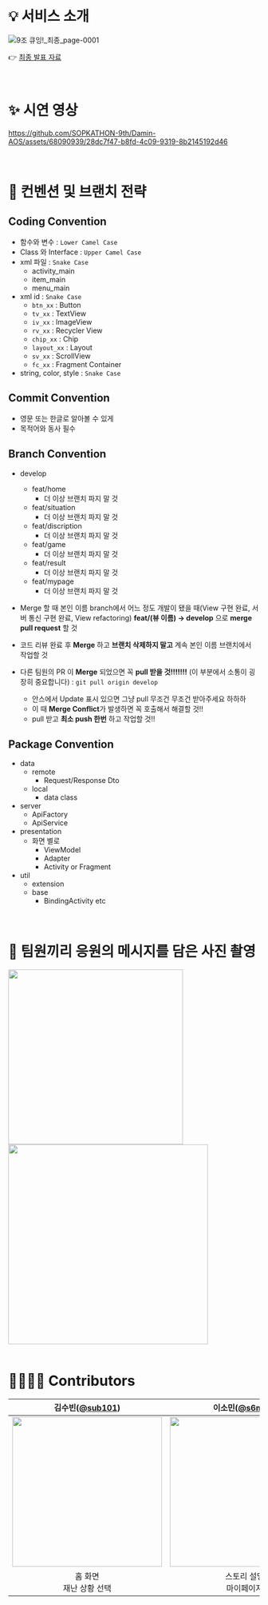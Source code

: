 # 💡 서비스 소개

<!-- <a href=""><img src="https://github.com/SOPKATHON-9th/Damin-AOS/assets/68090939/34c80df6-75e7-49c3-a029-bdc918a2bca1"/></a> -->

![9조  큐잉!_최종_page-0001](https://github.com/SOPKATHON-9th/Damin-AOS/assets/68090939/34c80df6-75e7-49c3-a029-bdc918a2bca1)

👉 [최종 발표 자료](https://drive.google.com/file/d/1k3HkJ81ea_4uXVQp8wrDfquABhzkZwuv/view?usp=sharing)

<br>

# ✨ 시연 영상 

https://github.com/SOPKATHON-9th/Damin-AOS/assets/68090939/28dc7f47-b8fd-4c09-9319-8b2145192d46

<br> 

# 📄 컨벤션 및 브랜치 전략

## Coding Convention
- 함수와 변수 : `Lower Camel Case`
- Class 와 Interface : `Upper Camel Case`
- xml 파일 : `Snake Case`
    - activity_main
    - item_main
    - menu_main
- xml id : `Snake Case`
    - `btn_xx` : Button
    - `tv_xx` : TextView
    - `iv_xx` : ImageView
    - `rv_xx` : Recycler View
    - `chip_xx` : Chip
    - `layout_xx` : Layout
    - `sv_xx` : ScrollView
    - `fc_xx` : Fragment Container
- string, color, style : `Snake Case`

## Commit Convention

- 영문 또는 한글로 알아볼 수 있게
- 목적어와 동사 필수

## Branch Convention

- develop
    - feat/home
        - 더 이상 브랜치 파지 말 것
    - feat/situation
        - 더 이상 브랜치 파지 말 것
    - feat/discription
        - 더 이상 브랜치 파지 말 것
    - feat/game
        - 더 이상 브랜치 파지 말 것
    - feat/result
        - 더 이상 브랜치 파지 말 것
    - feat/mypage
        - 더 이상 브랜치 파지 말 것
        
- Merge 할 때 본인 이름 branch에서 어느 정도 개발이 됐을 때(View 구현 완료, 서버 통신 구현 완료, View refactoring) **feat/(뷰 이름) → develop** 으로 **merge pull request** 할 것
- 코드 리뷰 완료 후 **Merge** 하고 **브랜치 삭제하지 말고** 계속 본인 이름 브랜치에서 작업할 것
- 다른 팀원의 PR 이 **Merge** 되었으면 꼭 **pull 받을 것!!!!!!!** (이 부분에서 소통이 굉장히 중요합니다) : `git pull origin develop`
    - 안스에서 Update 표시 있으면 그냥 pull 무조건 무조건 받아주세요 하하하
    - 이 때 **Merge Conflict**가 발생하면 꼭 호출해서 해결할 것!!
    - pull 받고 **최소 push 한번** 하고 작업할 것!!

## Package Convention

- data 
    - remote 
        - Request/Response Dto 
    - local 
        - data class
- server 
    - ApiFactory 
    - ApiService 
- presentation
    - 화면 별로
        - ViewModel
        - Adapter
        - Activity or Fragment
- util
    - extension
    - base
        - BindingActivity etc

<br>

# 📸 팀원끼리 응원의 메시지를 담은 사진 촬영

<div class="member">
    <img width="350" src="https://github.com/SOPKATHON-9th/Damin-AOS/assets/68090939/335b4e48-20b9-4c50-921d-61bea4f21048">
    <img width="400" src="https://github.com/SOPKATHON-9th/Damin-AOS/assets/68090939/90f6d427-f34a-45a3-b6a5-d5d4c1ea8fde">
</div>

<br>

# 👨‍👩‍👧‍👧 Contributors

|김수빈([@sub101](https://github.com/sub101))|이소민([@s6m1n](https://github.com/s6m1n))|이태희([@taeheeL](https://github.com/taeheeL))|이하은([@leeeha](https://github.com/leeeha))|
| :---: | :---: | :---: | :---: |
| <img width="300" src="https://avatars.githubusercontent.com/u/58244158?v=4"/> | <img width="300" src="https://github.com/SOPKATHON-9th/Damin-AOS/assets/68090939/e1424cb5-025f-4f65-b921-4a6b7e2589b3"/> | <img width="270" src="https://github.com/SOPKATHON-9th/Damin-AOS/assets/68090939/e579ce5b-d8fe-4b28-aae1-f6ba6f132bb0"/> | <img width="300" src="https://github.com/SOPKATHON-9th/Damin-AOS/assets/68090939/7e5dc6be-98d7-455b-b749-3326dda74566"/>|
|홈 화면<br>재난 상황 선택|스토리 설명<br>마이페이지|재난 상황 시뮬레이션|시뮬레이션 결과<br>행동 요령|
